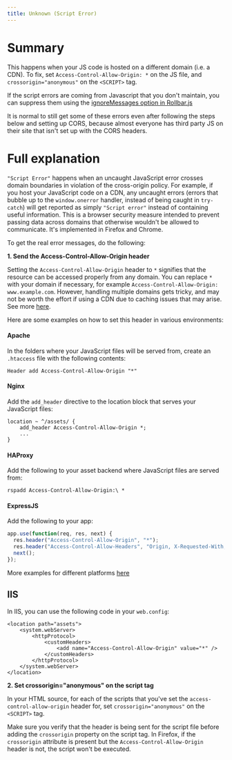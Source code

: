 ```yaml
---
title: Unknown (Script Error)
---
```


# Summary
This happens when your JS code is hosted on a different domain (i.e. a CDN). To fix, set `Access-Control-Allow-Origin: *` on the JS file, and `crossorigin="anonymous"` on the `<SCRIPT>` tag.  

If the script errors are coming from Javascript that you don't maintain, you can suppress them using the [ignoreMessages option in Rollbar.js](/docs/notifier/rollbar.js/#ignoring-specific-exception-messages)

It is normal to still get some of these errors even after following the steps below and setting up CORS, because almost everyone has third party JS on their site that isn't set up with the CORS headers. 

# Full explanation
`"Script Error"` happens when an uncaught JavaScript error crosses domain boundaries in violation of the cross-origin policy. For example, if you host your JavaScript code on a CDN, any uncaught errors (errors that bubble up to the `window.onerror` handler, instead of being caught in `try-catch`) will get reported as simply `"Script error"` instead of containing useful information. This is a browser security measure intended to prevent passing data across domains that otherwise wouldn't be allowed to communicate. It's implemented in Firefox and Chrome.

To get the real error messages, do the following:

**1. Send the Access-Control-Allow-Origin header**

Setting the `Access-Control-Allow-Origin` header to `*` signifies that the resource can be accessed properly from any domain. You can replace `*` with your domain if necessary, for example `Access-Control-Allow-Origin: www.example.com`. However, handling multiple domains gets tricky, and may not be worth the effort if using a CDN due to caching issues that may arise. See more [here](http://stackoverflow.com/questions/1653308/access-control-allow-origin-multiple-origin-domains).

Here are some examples on how to set this header in various environments:

#### Apache

In the folders where your JavaScript files will be served from, create an `.htaccess` file with the following contents:

`Header add Access-Control-Allow-Origin "*"`

#### Nginx

Add the `add_header` directive to the location block that serves your JavaScript files:
```
location ~ ^/assets/ {
    add_header Access-Control-Allow-Origin *;
    ...
}
```

#### HAProxy

Add the following to your asset backend where JavaScript files are served from:
```
rspadd Access-Control-Allow-Origin:\ *
```

#### ExpressJS

Add the following to your app:

```js
app.use(function(req, res, next) {
  res.header("Access-Control-Allow-Origin", "*");
  res.header("Access-Control-Allow-Headers", "Origin, X-Requested-With, Content-Type, Accept");
  next();
});
```

More examples for different platforms [here](http://enable-cors.org/server_expressjs.html)

## IIS

In IIS, you can use the following code in your `web.config`:

```
<location path="assets">
    <system.webServer>
        <httpProtocol>
            <customHeaders>
                <add name="Access-Control-Allow-Origin" value="*" />
            </customHeaders>
        </httpProtocol> 
    </system.webServer>
</location>
```

**2. Set crossorigin="anonymous" on the script tag**

In your HTML source, for each of the scripts that you've set the `access-control-allow-origin` header for, set `crossorigin="anonymous"` on the `<SCRIPT>` tag.

Make sure you verify that the header is being sent for the script file before adding the `crossorigin` property on the script tag. In Firefox, if the `crossorigin` attribute is present but the `Access-Control-Allow-Origin` header is not, the script won't be executed.
